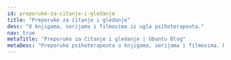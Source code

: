 ```yaml
---
id: preporuke-za-citanje-i-gledanje
title: "Preporuke za čitanje i gledanje"
desc: "O knjigama, serijama i filmovima iz ugla psihoterapeuta."
nav: true
metaTitle: "Preporuke za čitanje i gledanje | Ubuntu Blog"
metaDesc: "Preporuke psihoterapeuta o knjigama, serijama i filmovima. Predlozi šta bi trebalo da pročitate ili pogledate? Кako da pobegnemo od svakodnevne rutine i promenimo perspektivu?"
---
```

